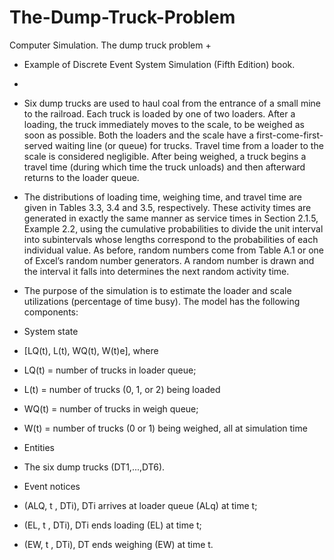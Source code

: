 # The-Dump-Truck-Problem
Computer Simulation. The dump truck problem
+ 
+ Example of Discrete Event System Simulation (Fifth Edition) book.
+
+ Six dump trucks are used to haul coal from the entrance of a small mine to the railroad. Each truck is loaded by one of two loaders. After a loading, the truck immediately moves to the scale, to be weighed as soon as possible. Both the loaders and the scale have a first-come-first-served waiting line (or queue) for trucks. Travel time from a loader to the scale is considered negligible. After being weighed, a truck begins a travel time (during which time the truck unloads) and then afterward returns to the loader queue.

+ The distributions of loading time, weighing time, and travel time are given in Tables 3.3, 3.4 and 3.5, respectively. These activity times are generated in exactly the same manner as service times in Section 2.1.5, Example 2.2, using the cumulative probabilities to divide the unit interval into subintervals whose lengths correspond to the probabilities of each individual value. As before, random numbers come from Table A.1 or one of Excel’s random number generators. A random number is drawn and the interval it falls into determines the next random activity time.

+ The purpose of the simulation is to estimate the loader and scale utilizations (percentage of time busy). The model has the following components:

+ System state

+ [LQ(t), L(t), WQ(t), W(t)e], where

+ LQ(t) = number of trucks in loader queue;

+ L(t) = number of trucks (0, 1, or 2) being loaded

+ WQ(t) = number of trucks in weigh queue;

+ W(t) = number of trucks (0 or 1) being weighed, all at simulation time

+ Entities

+ The six dump trucks (DT1,...,DT6).

+ Event notices

+ (ALQ, t , DTi), DTi arrives at loader queue (ALq) at time t;

+ (EL, t , DTi), DTi ends loading (EL) at time t;

+ (EW, t , DTi), DT ends weighing (EW) at time t.

